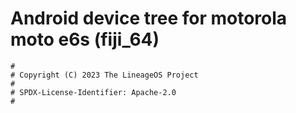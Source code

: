 # Android device tree for motorola moto e6s (fiji_64)

```
#
# Copyright (C) 2023 The LineageOS Project
#
# SPDX-License-Identifier: Apache-2.0
#
```
